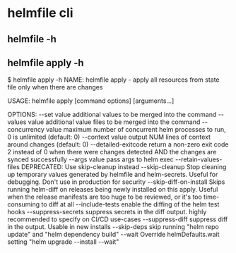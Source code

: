 # helmfile cli

## helmfile -h


## helmfile apply -h

$ helmfile apply -h
NAME:
   helmfile apply - apply all resources from state file only when there are changes

USAGE:
   helmfile apply [command options] [arguments...]

OPTIONS:
   --set value             additional values to be merged into the command
   --values value          additional value files to be merged into the command
   --concurrency value     maximum number of concurrent helm processes to run, 0 is unlimited (default: 0)
   --context value         output NUM lines of context around changes (default: 0)
   --detailed-exitcode     return a non-zero exit code 2 instead of 0 when there were changes detected AND the changes are synced successfully
   --args value            pass args to helm exec
   --retain-values-files   DEPRECATED: Use skip-cleanup instead
   --skip-cleanup          Stop cleaning up temporary values generated by helmfile and helm-secrets. Useful for debugging. Don't use in production for security
   --skip-diff-on-install  Skips running helm-diff on releases being newly installed on this apply. Useful when the release manifests are too huge to be reviewed, or it's too time-consuming to diff at all
   --include-tests         enable the diffing of the helm test hooks
   --suppress-secrets      suppress secrets in the diff output. highly recommended to specify on CI/CD use-cases
   --suppress-diff         suppress diff in the output. Usable in new installs
   --skip-deps             skip running "helm repo update" and "helm dependency build"
   --wait                  Override helmDefaults.wait setting "helm upgrade --install --wait"